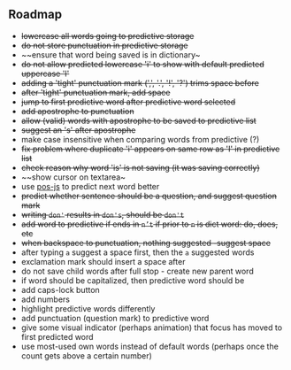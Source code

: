 ## Roadmap

- ~~lowercase all words going to predictive storage~~
- ~~do not store punctuation in predictive storage~~
- ~~ensure that word being saved is in dictionary~
- ~~do not allow predicted lowercase 'i' to show with default predicted uppercase 'I'~~
- ~~adding a 'tight' punctuation mark (',', '.', '!', '?') trims space before~~
- ~~after 'tight' punctuation mark, add space~~
- ~~jump to first predictive word after predictive word selected~~
- ~~add apostrophe to punctuation~~
- ~~allow (valid) words with apostrophe to be saved to predictive list~~
- ~~suggest an 's' after apostrophe~~
- make case insensitive when comparing words from predictive (?)
- ~~fix problem where duplicate 'i' appears on same row as 'I' in predictive list~~
- ~~check reason why word 'is' is not saving (it was saving correctly)~~
- ~~show cursor on textarea~
- use [pos-js](https://www.npmjs.com/package/pos) to predict next word better
- ~~predict whether sentence should be a question, and suggest question mark~~
- ~~writing `don'` results in `don's`, should be `don't`~~
- ~~add word to predictive if ends in `n’t` if prior to `n` is dict word: do, does, etc~~
- ~~when backspace to punctuation, nothing suggested -suggest space~~
- after typing `a` suggest a space first, then the `a` suggested words
- exclamation mark should insert a space after
- do not save child words after full stop - create new parent word
- if word should be capitalized, then predictive word should be
- add caps-lock button
- add numbers
- highlight predictive words differently
- add punctuation (question mark) to predictive word
- give some visual indicator (perhaps animation) that focus has moved to first predicted word
- use most-used own words instead of default words (perhaps once the count gets above a certain number)
